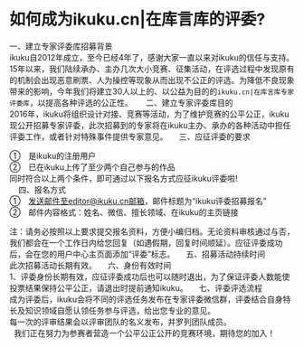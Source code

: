 # 如何成为ikuku.cn|在库言库的评委?



 一、建立专家评委库招募背景  
 ikuku自2012年成立，至今已经4年了，感谢大家一直以来对ikuku的信任与支持。15年以来，我们陆续承办、主办几次大小竞赛、征集活动，在评选过程中发现原有的机制会出现恶意刷票、人为操控等现象从而出现不公正的评选。为降低不良现象带来的影响，今年我们将建立30人以上的、以公益为目的的`ikuku.cn|在库言库专家评委库`，以提高各种评选的公正性。 
  
  
 二、建立专家评委库目的  
 2016年，ikuku将组织设计对接、竞赛等活动，为了维护竞赛的公平公正，ikuku现公开招募专家评委，此次招募到的专家将在ikuku主办、承办的各种活动中担任评委工作，或者针对特殊事件提供专家意见。
  
  
 三、应征评委的要求    
 
 ①　是ikuku的注册用户  
 ②　已在ikuku上传了至少两个自己参与的作品  
 同时符合以上两个条件，即可通过以下报名方式应征ikuku评委啦!   
  
  
 四、报名方式  
 ①　发送邮件至editor@ikuku.cn邮箱，邮件标题为“ikuku评委招募报名”  
 ②　邮件内容格式：姓名、微信、擅长领域、在ikuku的主页链接   
 
 注：请务必按照以上要求提交报名资料，方便小编归档。无论资料审核通过与否，我们都会在一个工作日内给您回复（如遇假期，回复时间顺延）。应征评委成功后，会在您的用户中心主页面添加“评委”标志。
  
  
 五、招募活动持续时间  
 此次招募活动长期有效。
  
  
 六、身份有效时间  
 1、评委身份长期有效，应征评委成功后也可以随时退出，为了保证评委人数能使投票结果保持公平公正，请退出时提前通知ikuku。
  
  
 七、评委评选流程  
 成为评委后，ikuku会将不同的评选任务发布在专家评委微信群，评委结合自身特长及知识领域自愿认领任务参与评选，给出您专业的意见。  
 每一次的评审结果会以评审团队的名义发布，并罗列团队成员。  
  
 我们正在努力为参赛者营造一个公平公正公开的竞赛环境，期待您的加入！
